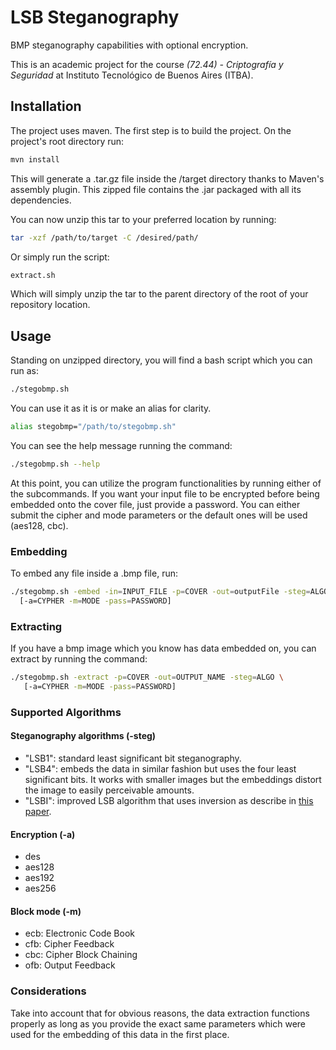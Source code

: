 # LSB Steganography

BMP steganography capabilities with optional encryption.

This is an academic project for the course *(72.44) - Criptografía y Seguridad* at Instituto Tecnológico de Buenos
Aires (ITBA).

## Installation

The project uses maven. The first step is to build the project. On the project's root directory run:

```bash
mvn install
```

This will generate a .tar.gz file inside the /target directory thanks to Maven's assembly plugin. This zipped file
contains the .jar packaged with all its dependencies.

You can now unzip this tar to your preferred location by running:

```bash
tar -xzf /path/to/target -C /desired/path/
```

Or simply run the script:

```bash
extract.sh
```

Which will simply unzip the tar to the parent directory of the root of your repository location.

## Usage

Standing on unzipped directory, you will find a bash script which you can run as:

```bash
./stegobmp.sh
```

You can use it as it is or make an alias for clarity.

```bash
alias stegobmp="/path/to/stegobmp.sh"
```

You can see the help message running the command:

```bash
./stegobmp.sh --help
```

At this point, you can utilize the program functionalities by running either of the subcommands.
If you want your input file to be encrypted before being embedded onto the cover file, just
provide a password. You can either submit the cipher and mode parameters or the default ones will
be used (aes128, cbc).

### Embedding

To embed any file inside a .bmp file, run:

```bash
./stegobmp.sh -embed -in=INPUT_FILE -p=COVER -out=outputFile -steg=ALGO \
  [-a=CYPHER -m=MODE -pass=PASSWORD]
```

### Extracting

If you have a bmp image which you know has data embedded on, you can extract by running the command:

```bash
./stegobmp.sh -extract -p=COVER -out=OUTPUT_NAME -steg=ALGO \
   [-a=CYPHER -m=MODE -pass=PASSWORD]
```

### Supported Algorithms

#### Steganography algorithms (-steg)

- "LSB1": standard least significant bit steganography.
- "LSB4": embeds the data in similar fashion but uses the four least significant bits. It works with smaller images but
  the embeddings distort the image to easily perceivable amounts.
- "LSBI": improved LSB algorithm that uses inversion as describe
  in [this paper](https://www.jatit.org/volumes/Vol80No2/16Vol80No2.pdf).

#### Encryption (-a)

- des
- aes128
- aes192
- aes256

#### Block mode (-m)

- ecb: Electronic Code Book
- cfb: Cipher Feedback
- cbc: Cipher Block Chaining
- ofb: Output Feedback

### Considerations

Take into account that for obvious reasons, the data extraction functions properly as long as you provide the exact same
parameters which were used for the embedding of this data in the first place.
